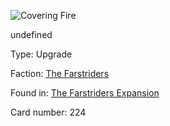 
![Covering Fire](https://warhammerunderworlds.com/wp-content/uploads/sites/6/2018/03/224_ENG.png)

undefined

Type: Upgrade

Faction: [The Farstriders](/factions/the-farstriders.md)

Found in: [The Farstriders Expansion](/locations/the-farstriders-expansion.md)

Card number: 224
